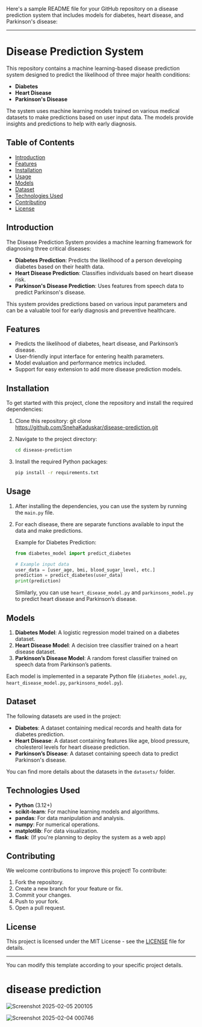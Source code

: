 Here's a sample README file for your GitHub repository on a disease prediction system that includes models for diabetes, heart disease, and Parkinson's disease:

---

# Disease Prediction System

This repository contains a machine learning-based disease prediction system designed to predict the likelihood of three major health conditions:
- **Diabetes**
- **Heart Disease**
- **Parkinson's Disease**

The system uses machine learning models trained on various medical datasets to make predictions based on user input data. The models provide insights and predictions to help with early diagnosis.

## Table of Contents
- [Introduction](#introduction)
- [Features](#features)
- [Installation](#installation)
- [Usage](#usage)
- [Models](#models)
- [Dataset](#dataset)
- [Technologies Used](#technologies-used)
- [Contributing](#contributing)
- [License](#license)

## Introduction

The Disease Prediction System provides a machine learning framework for diagnosing three critical diseases:
- **Diabetes Prediction**: Predicts the likelihood of a person developing diabetes based on their health data.
- **Heart Disease Prediction**: Classifies individuals based on heart disease risk.
- **Parkinson's Disease Prediction**: Uses features from speech data to predict Parkinson's disease.

This system provides predictions based on various input parameters and can be a valuable tool for early diagnosis and preventive healthcare.

## Features
- Predicts the likelihood of diabetes, heart disease, and Parkinson’s disease.
- User-friendly input interface for entering health parameters.
- Model evaluation and performance metrics included.
- Support for easy extension to add more disease prediction models.

## Installation

To get started with this project, clone the repository and install the required dependencies:

1. Clone this repository:
   git clone https://github.com/SnehaKaduskar/disease-prediction.git
   

2. Navigate to the project directory:
   ```bash
   cd disease-prediction
   ```

3. Install the required Python packages:
   ```bash
   pip install -r requirements.txt
   ```

## **Usage**

1. After installing the dependencies, you can use the system by running the `main.py` file.

2. For each disease, there are separate functions available to input the data and make predictions.

   Example for Diabetes Prediction:
   ```python
   from diabetes_model import predict_diabetes

   # Example input data
   user_data = [user_age, bmi, blood_sugar_level, etc.]
   prediction = predict_diabetes(user_data)
   print(prediction)
   ```

   Similarly, you can use `heart_disease_model.py` and `parkinsons_model.py` to predict heart disease and Parkinson’s disease.

## Models

1. **Diabetes Model**: A logistic regression model trained on a diabetes dataset.
2. **Heart Disease Model**: A decision tree classifier trained on a heart disease dataset.
3. **Parkinson’s Disease Model**: A random forest classifier trained on speech data from Parkinson’s patients.

Each model is implemented in a separate Python file (`diabetes_model.py`, `heart_disease_model.py`, `parkinsons_model.py`).

## Dataset

The following datasets are used in the project:
- **Diabetes**: A dataset containing medical records and health data for diabetes prediction.
- **Heart Disease**: A dataset containing features like age, blood pressure, cholesterol levels for heart disease prediction.
- **Parkinson’s Disease**: A dataset containing speech data to predict Parkinson's disease.

You can find more details about the datasets in the `datasets/` folder.

## Technologies Used

- **Python** (3.12+)
- **scikit-learn**: For machine learning models and algorithms.
- **pandas**: For data manipulation and analysis.
- **numpy**: For numerical operations.
- **matplotlib**: For data visualization.
- **flask**: (If you're planning to deploy the system as a web app)
  
## Contributing

We welcome contributions to improve this project! To contribute:

1. Fork the repository.
2. Create a new branch for your feature or fix.
3. Commit your changes.
4. Push to your fork.
5. Open a pull request.

## License

This project is licensed under the MIT License - see the [LICENSE](LICENSE) file for details.

---

You can modify this template according to your specific project details.
# disease prediction
 
![Screenshot 2025-02-05 200105](https://github.com/user-attachments/assets/b6be9492-6c2c-483f-a397-2b3c7a95d9a8)

![Screenshot 2025-02-04 000746](https://github.com/user-attachments/assets/29838d2d-db98-4402-aaba-76ec0cf8f8e1)

